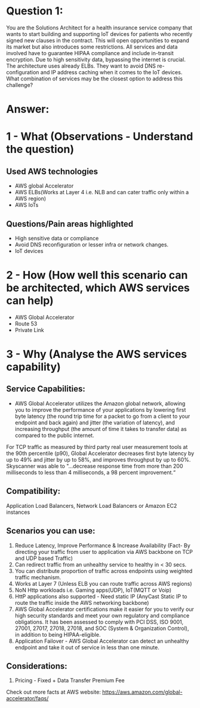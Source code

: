 
Question 1:
==========
You are the Solutions Architect for a health insurance service company that wants to start building and supporting IoT devices for patients who recently signed new clauses in the contract. This will open opportunities to expand its market but also introduces some restrictions. All services and data involved have to guarantee HIPAA compliance and include in-transit encryption. Due to high sensitivity data, bypassing the internet is crucial. The architecture uses already ELBs. They want to avoid DNS re-configuration and IP address caching when it comes to the IoT devices. What combination of services may be the closest option to address this challenge?

Answer:
=======

1 - What (Observations - Understand the question)
================================================
Used AWS technologies 
---------------------
* AWS global Accelerator
* AWS ELBs(Works at Layer 4 i.e. NLB and can cater traffic only within a AWS region)
* AWS IoTs

Questions/Pain areas highlighted
--------------------------------
* High sensitive data or compliance
* Avoid DNS reconfiguration or lesser infra or network changes.
* IoT devices


2 - How (How well this scenario can be architected, which AWS services can help)
================================================================================
* AWS Global Accelerator
* Route 53
* Private Link

3 - Why (Analyse the AWS services capability)
=============================================
Service Capabilities:
---------------------
* AWS Global Accelerator utilizes the Amazon global network, allowing you to improve the performance of your applications by lowering first byte latency (the round trip time for a packet to go from a client to your endpoint and back again) and jitter (the variation of latency), and increasing throughput (the amount of time it takes to transfer data) as compared to the public internet.

For TCP traffic as measured by third party real user measurement tools at the 90th percentile (p90), Global Accelerator decreases first byte latency by up to 49% and jitter by up to 58%, and improves throughput by up to 60%.
Skyscanner was able to "…decrease response time from more than 200 milliseconds to less than 4 milliseconds, a 98 percent improvement.“

Compatibility:
-------------
Application Load Balancers, Network Load Balancers or Amazon EC2 instances

Scenarios you can use:
----------------------
1) Reduce Latency, Improve Performance & Increase Availability (Fact- By directing your traffic from user to application via AWS backbone on TCP and UDP based Traffic)
2) Can redirect traffic from an unhealthy service to healthy in < 30 secs. 
3) You can distribute proportion of traffic across endpoints using weighted traffic mechanism.
4) Works at Layer 7 (Unless ELB you can route traffic across AWS regions)
4) NoN Http workloads i.e. Gaming apps(UDP), IoT(MQTT or Voip)
5) HttP applications also supported - Need static IP (AnyCast Static IP to route the traffic inside the AWS networking backbone)
6) AWS Global Accelerator certifications make it easier for you to verify our high security standards and meet your own regulatory and compliance obligations. It has been assessed to comply with PCI DSS, ISO 9001, 27001, 27017, 27018, 27018, and SOC (System & Organization Control), in addition to being HIPAA-eligible.
7) Application Failover - AWS Global Accelerator can detect an unhealthy endpoint and take it out of service in less than one minute.

Considerations:
---------------
1) Pricing - Fixed + Data Transfer Premium Fee

Check out more facts at AWS website: https://aws.amazon.com/global-accelerator/faqs/
